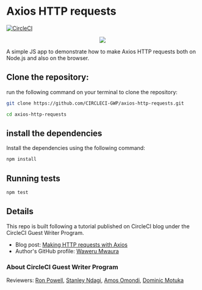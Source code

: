 # Axios HTTP requests

[![CircleCI](https://circleci.com/gh/CIRCLECI-GWP/axios-http-requests/tree/main.svg?style=svg)](https://circleci.com/gh/CIRCLECI-GWP/axios-http-requests/tree/main)

<p align="center"><img src="https://avatars3.githubusercontent.com/u/59034516"></p>

A simple JS app to demonstrate how to make Axios HTTP requests both on Node.js and also on the browser.


## Clone the repository:

run the following command on your terminal to clone the repository:

```bash
git clone https://github.com/CIRCLECI-GWP/axios-http-requests.git

cd axios-http-requests
```

## install the dependencies

Install the dependencies using the following command:

```bash
npm install
```

## Running tests

```bash
npm test
```
## Details

This repo is built following a tutorial published on CircleCI blog under the CircleCI Guest Writer Program.

-   Blog post: [Making HTTP requests with Axios][blog]
-   Author's GitHub profile: [Waweru Mwaura][author]

### About CircleCI Guest Writer Program

Reviewers: [Ron Powell][ron], [Stanley Ndagi][stan], [Amos Omondi][amos], [Dominic Motuka][dominic]

[blog]: https://circleci.com/blog/making-http-requests-with-axios/
[author]: https://github.com/mwaz
[ron]: https://github.com/ronpowelljr
[stan]: https://github.com/NdagiStanley
[amos]: https://github.com/amos-o
[dominic]: https://github.com/daumie
